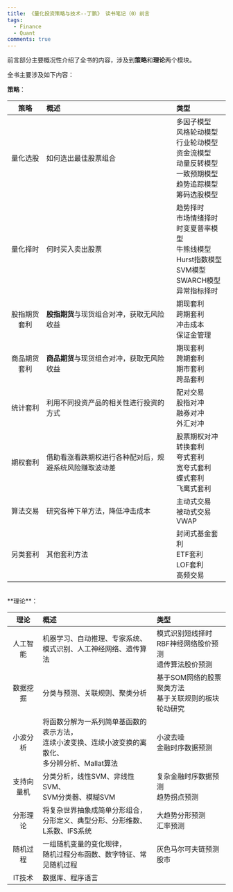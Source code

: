 ```yaml
---
title: 《量化投资策略与技术--丁鹏》 读书笔记（0）前言
tags:
  - Finance
  - Quant
comments: true
---
```

前言部分主要概况性介绍了全书的内容，涉及到**策略**和**理论**两个模块。
<!--more-->
全书主要涉及如下内容：

**策略**：

|策略|概述|类型|
|:--:|:--|:--|
|量化选股|如何选出最佳股票组合|多因子模型<br>风格轮动模型<br>行业轮动模型<br>资金流模型<br>动量反转模型<br>一致预期模型<br>趋势追踪模型<br>筹码选股模型|
|量化择时|何时买入卖出股票|趋势择时<br>市场情绪择时<br>时变夏普率模型<br>牛熊线模型<br>Hurst指数模型<br>SVM模型<br>SWARCH模型<br>异常指标择时|
|股指期货套利|**股指期货**与现货组合对冲，获取无风险收益|期现套利<br>跨期套利<br>冲击成本<br>保证金管理|
|商品期货套利|**商品期货**与现货组合对冲，获取无风险收益|期现套利<br>跨期套利<br>期市套利<br>跨品套利|
|统计套利|利用不同投资产品的相关性进行投资的方式|配对交易<br>股指对冲<br>融券对冲<br>外汇对冲|
|期权套利|借助看涨看跌期权进行各种配对后，规避系统风险赚取波动差|股票期权对冲<br>转换套利<br>夸式套利<br>宽夸式套利<br>蝶式套利<br>飞鹰式套利|
|算法交易|研究各种下单方法，降低冲击成本|主动式交易<br>被动式交易VWAP|
|另类套利|其他套利方法|封闭式基金套利<br>ETF套利<br>LOF套利<br>高频交易|

<br>
**理论**：

|理论|概述|类型|
|:--:|:--|:--|
|人工智能|机器学习、自动推理、专家系统、<br>模式识别、人工神经网络、遗传算法|模式识别短线择时<br>RBF神经网络股价预测<br>遗传算法股价预测|
数据挖掘|分类与预测、关联规则、聚类分析|基于SOM网络的股票聚类方法<br>基于关联规则的板块轮动研究|
小波分析|将函数分解为一系列简单基函数的表示方法，<br>连续小波变换、连续小波变换的离散化、<br>多分辨分析、Mallat算法|小波去噪<br>金融时序数据预测|
支持向量机|分类分析，线性SVM、非线性SVM、<br>SVM分类器、模糊SVM|复杂金融时序数据预测<br>趋势拐点预测|
分形理论|将复杂世界抽象成简单分形组合，<br>分形定义、典型分形、分形维数、L系数、IFS系统|大趋势分形预测<br>汇率预测|
随机过程|一组随机变量的变化规律，<br>随机过程分布函数、数字特征、常见随机过程|灰色马尔可夫链预测股市|
IT技术|数据库、程序语言||